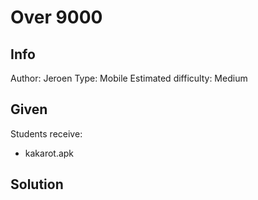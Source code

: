 # Over 9000

## Info

Author: Jeroen
Type: Mobile
Estimated difficulty: Medium

## Given

Students receive:

* kakarot.apk

## Solution
